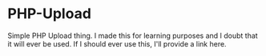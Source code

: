 # PHP-Upload
Simple PHP Upload thing.
I made this for learning purposes and I doubt that it will ever be used.
If I should ever use this, I'll provide a link here.
